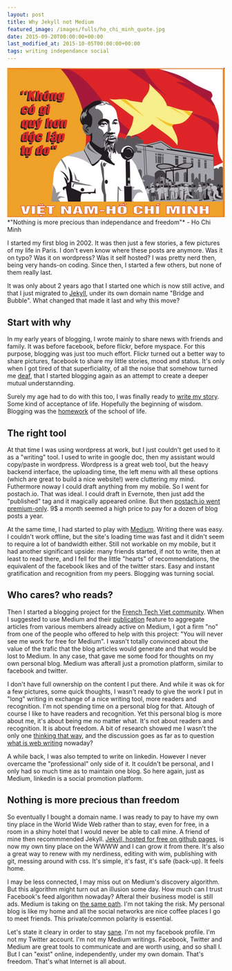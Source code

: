 ```yaml
---
layout: post
title: Why Jekyll not Medium 
featured_image: /images/fulls/ho_chi_minh_quote.jpg
date: 2015-09-20T00:00:00+00:00
last_modified_at: 2015-10-05T00:00:00+00:00
tags: writing independance social 
---
```

<img src="/images/fulls/ho_chi_minh_quote.jpg" class="fit image" title='Nothing is more precious than independance and freedom'>
*"Nothing is more precious than independance and freedom"* - Ho Chi Minh

I started my first blog in 2002. It was then just a few stories, a few pictures of my life in Paris. I don't even know where these posts are anymore. Was it on typo? Was it on wordpress? Was it self hosted? I was pretty nerd then, being very hands-on coding. Since then, I started a few others, but none of them really last.

It was only about 2 years ago that I started one which is now still active, and that I just migrated to [Jekyll](http://jekyllrb.com), under its own domain name "Bridge and Bubble". What changed that made it last and why this move? 

## Start with why

In my early years of blogging, I wrote mainly to share news with friends and family. It was before facebook, before flickr, before myspace. For this purpose, blogging was just too much effort. Flickr turned out a better way to share pictures, facebook to share my little stories, mood and status. It's only when I got tired of that superficiality, of all the noise that somehow turned me [deaf](http://bridgeandbubble.com/2013/09/10/The-deafness-of-web-2.0-and-social-networks.html), that I started blogging again as an attempt to create a deeper mutual understannding. 

Surely my age had to do with this too, I was finally ready to [write my story](http://bridgeandbubble.com/2014/02/10/Happy-birthday.html). Some kind of acceptance of life. Hopefully the beginning of wisdom. Blogging was the [homework](http://bridgeandbubble.com/2013/09/25/Blogging-is-the-school-of-life-homework.html) of the school of life.

## The right tool

At that time I was using wordpress at work, but I just couldn't get used to it as a "writing" tool. I used to write in google doc, then my assistant would copy/paste in wordpress. Wordpress is a great web tool, but the heavy backend interface, the uploading time, the left menu with all these options (which are great to build a nice website!) were cluttering my mind. Futhermore noway I could draft anything from my mobile. So I went for postach.io. That was ideal. I could draft in Evernote, then just add the "published" tag and it magically appeared online. But then [postach.io went premium-only](http://blog.postach.io/post/brand-new-version-launched-billing-changes). 9$ a month seemed a high price to pay for a dozen of blog posts a year.

At the same time, I had started to play with [Medium](https://medium.com/@hoanganhphan). Writing there was easy. I couldn't work offline, but the site's loading time was fast and it didn't seem to require a lot of bandwidth either. Still not workable on my mobile, but it had another significant upside: many friends started, if not to write, then at least to read there, and I fell for the little "hearts" of recommendations, the equivalent of the facebook likes and of the twitter stars. Easy and instant gratification and recognition from my peers. Blogging was turning social.

## Who cares? who reads?

Then I started a blogging project for the [French Tech Viet community](http://blog.frenchtechviet.com). When I suggested to use Medium and their [publication](https://medium.com/french-tech-viet) feature to aggregate articles from various members already active on Medium, I got a firm "no" from one of the people who offered to help with this project: "You will never see me work for free for Medium". I wasn't totally convinced about the value of the trafic that the blog articles would generate and that would be lost to Medium. In any case, that gave me some food for thoughts on my own personal blog. Medium was afterall just a promotion platform, similar to facebook and twitter.

I don't have full ownership on the content I put there. And while it was ok for a few pictures, some quick thoughts, I wasn't ready to give the work I put in "long" writing in exchange of a nice writing tool, more readers and recognition. I'm not spending time on a personal blog for that. Altough of course I like to have readers and recognition. Yet this personal blog is more about me, it's about being me no matter what. It's not about readers and recognition. It is about freedom. A bit of research showed me I wasn't the only one [thinking that way](https://medium.com/@joe_wegner/why-i-dont-write-for-medium-c7cc156bc5d9), and the discussion goes as far as to question [what is web writing](http://www.theatlantic.com/technology/archive/2015/02/what-blogging-has-become/386201/) nowaday?

A while back, I was also tempted to write on linkedin. However I never overcame the "professional" only side of it. It couldn't be personal, and I only had so much time as to maintain one blog. So here again, just as Medium, linkedin is a social promotion platform.

## Nothing is more precious than freedom

So eventually I bought a domain name. I was ready to pay to have my own tiny place in the World Wide Web rather than to stay, even for free, in a room in a shiny hotel that I would never be able to call mine. A friend of mine then recommmended Jekyll. [Jekyll, hosted for free on github pages](https://jekyllrb.com/docs/github-pages/), is now my own tiny place on the WWWW and I can grow it from there. It's also a great way to renew with my nerdiness, editing with wim, publishing with git, messing around with css. It's simple, it's fast, it's safe (back-up). It feels home.  

I may be less connected, I may miss out on Medium's discovery algorithm. But this algorithm might turn out an illusion some day. How much can I trust Facebook's feed algorithm nowaday? Afteral their business model is still ads. Medium is taking on [the same path](http://www.buzzfeed.com/charliewarzel/whats-going-on-at-medium#.taPdMZ9Oov). I'm not taking the risk. My personal blog is like my home and all the social networks are nice coffee places I go to meet friends. This private/common polarity is essential. 

Let's state it cleary in order to stay [sane](http://thenextweb.com/shareables/2014/06/25/video-depressing-reminds-us-facebook-statuses-can-lies/). I'm not my facebook profile. I'm not my Twitter account. I'm not my Medium writings. Facebook, Twitter and Medium are great tools to communicate and are worth using, and so shall I. But I can "exist" online, independently, under my own domain. That's freedom. That's what Internet is all about.

